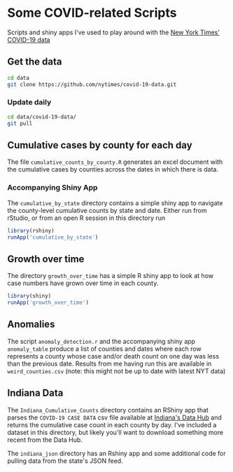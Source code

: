 # Some COVID-related Scripts

Scripts and shiny apps I've used to play around with the [New York Times' COVID-19 data](https://github.com/nytimes/covid-19-data)

## Get the data

```bash
cd data
git clone https://github.com/nytimes/covid-19-data.git
```

### Update daily

```bash
cd data/covid-19-data/
git pull
```

## Cumulative cases by county for each day

The file `cumulative_counts_by_county.R` generates an excel document with the cumulative cases by counties across the dates in which there is data.

### Accompanying Shiny App

The `cumulative_by_state` directory contains a simple shiny app to navigate the county-level cumulative counts by state and date. Either run from rStudio, or from an open R session in this directory run

```r
library(rshiny)
runApp('cumulative_by_state')
```

## Growth over time

The directory `growth_over_time` has a simple R shiny app to look at how case numbers have grown over time in each county.

```r
library(shiny)
runApp('growth_over_time')
```

## Anomalies

The script `anomaly_detection.r` and the accompanying shiny app `anomaly_table` produce a list of counties and dates where each row represents a county whose case and/or death count on one day was less than the previous date. Results from me having run this are available in `weird_counties.csv` (note: this might not be up to date with latest NYT data)

## Indiana Data

The `Indiana_Cumulative_Counts` directory contains an RShiny app that parses the `COVID-19 CASE DATA` csv file available at [Indiana's Data Hub](https://hub.mph.in.gov/dataset?q=COVID) and returns the cumulative case count in each county by day. I've included a dataset in this directory, but likely you'll want to download something more recent from the Data Hub.

The `indiana_json` directory has an Rshiny app and some additional code for pulling data from the state's JSON feed.